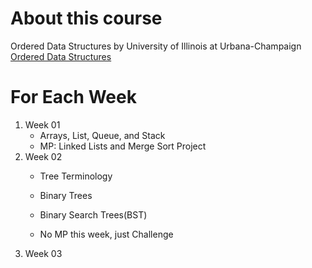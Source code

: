# About this course
Ordered Data Structures
by University of Illinois at Urbana-Champaign
[Ordered Data Structures](https://www.coursera.org/learn/cs-fundamentals-2?specialization=cs-fundamentals)

# For Each Week
1. Week 01
    * Arrays, List, Queue, and Stack
    * MP: Linked Lists and Merge Sort Project
2. Week 02
    * Tree Terminology
    * Binary Trees
    * Binary Search Trees(BST)

    * No MP this week, just Challenge
3. Week 03